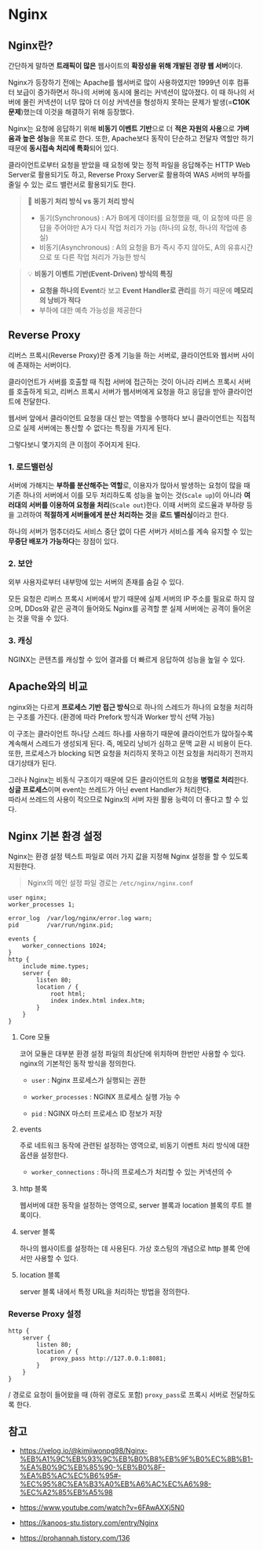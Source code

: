 # Nginx

## Nginx란?

간단하게 말하면 **트래픽이 많은** 웹사이트의 **확장성을 위해 개발된 경량 웹 서버**이다.

Nginx가 등장하기 전에는 Apache를 웹서버로 많이 사용하였지만 1999년 이후 컴퓨터 보급이 증가하면서 하나의 서버에 동시에 몰리는 커넥션이 많아졌다. 이 때 하나의 서버에 몰린 커넥션이 너무 많아 더 이상 커넥션을 형성하지 못하는 문제가 발생(=**C10K 문제**)했는데 이것을 해결하기 위해 등장했다.

Nginx는 요청에 응답하기 위해 **비동기 이벤트 기반**으로 더 **적은 자원의 사용**으로 **가벼움과 높은 성능**을 목표로 한다. 또한, Apache보다 동작이 단순하고 전달자 역할만 하기 때문에 **동시접속 처리에 특화**되어 있다. 

클라이언트로부터 요청을 받았을 때 요청에 맞는 정적 파일을 응답해주는 HTTP Web Server로 활용되기도 하고, Reverse Proxy Server로 활용하여 WAS 서버의 부하를 줄일 수 있는 로드 밸런서로 활용되기도 한다.

> 🔎 **비동기 처리 방식 vs 동기 처리 방식**
>
> - 동기(Synchronous) : A가 B에게 데이터를 요청했을 때, 이 요청에 따른 응답을 주어야만 A가 다시 작업 처리가 가능 (하나의 요청, 하나의 작업에 충실)
> - 비동기(Asynchronous) : A의 요청을 B가 즉시 주지 않아도, A의 유휴시간으로 또 다른 작업 처리가 가능한 방식

> 💡 **비동기 이벤트 기반(Event-Driven) 방식의 특징**
>
> - **요청을 하나의 Event**라 보고 **Event Handler로 관리**를 하기 때문에 **메모리의 낭비가 적다**
> - 부하에 대한 예측 가능성을 제공한다

## Reverse Proxy

리버스 프록시(Reverse Proxy)란 중계 기능을 하는 서버로, 클라이언트와 웹서버 사이에 존재하는 서버이다.

클라이언트가 서버를 호출할 때 직접 서버에 접근하는 것이 아니라 리버스 프록시 서버를 호출하게 되고, 리버스 프록시 서버가 웹서버에게 요청을 하고 응답을 받아 클라이언트에 전달한다. 

웹서버 앞에서 클라이언트 요청을 대신 받는 역할을 수행하다 보니  클라이언트는 직접적으로 실제 서버에는 통신할 수 없다는 특징을 가지게 된다. 

그렇다보니 몇가지의 큰 이점이 주어지게 된다.

### 1. 로드밸런싱

서버에 가해지는 **부하를 분산해주는 역할**로, 이용자가 많아서 발생하는 요청이 많을 때 기존 하나의 서버에서 이를 모두 처리하도록 성능을 높이는 것(`Scale up`)이 아니라 **여러대의 서버를 이용하여 요청을 처리**(`Scale out`)한다. 이때 서버의 로드율과 부하량 등을 고려하여 **적절하게 서버들에게 분산 처리하는 것**을 **로드 밸러싱**이라고 한다.

하나의 서버가 멈추더라도 서비스 중단 없이 다른 서버가 서비스를 계속 유지할 수 있는 **무중단 배포가 가능하다**는 장점이 있다.

### 2. 보안

외부 사용자로부터 내부망에 있는 서버의 존재를 숨길 수 있다. 

모든 요청은 리버스 프록시 서버에서 받기 때문에 실제 서버의 IP 주소를 필요로 하지 않으며, DDos와 같은 공격이 들어와도 Nginx를 공격할 뿐 실제 서버에는 공격이 들어온는 것을 막을 수 있다.

### 3. 캐싱

NGINX는 콘텐츠를 캐싱할 수 있어 결과를 더 빠르게 응답하여 성능을 높일 수 있다.

## Apache와의 비교

nginx와는 다르게 **프로세스 기반 접근 방식**으로 하나의 스레드가 하나의 요청을 처리하는 구조를 가진다. (환경에 따라 Prefork 방식과 Worker 방식 선택 가능)

이 구조는 클라이언트 하나당 스레드 하나를 사용하기 때문에 클라이언트가 많아질수록 계속해서 스레드가 생성되게 된다. 즉, 메모리 낭비가 심하고 문맥 교환 시 비용이 든다. 또한, 프로세스가 blocking 되면 요청을 처리하지 못하고 이전 요청을 처리하기 전까지 대기상태가 된다. 

그러나 Nginx는 비동식 구조이기 때문에 모든 클라이언트의 요청을 **병렬로 처리**한다. **싱글 프로세스**이며 event는 쓰레드가 아닌 event Handler가 처리한다. <br/>따라서 쓰레드의 사용이 적으므로 Nginx의 서버 자원 활용 능력이 더 좋다고 할 수 있다.

## Nginx 기본 환경 설정

Nginx는 환경 설정 텍스트 파일로 여러 가지 값을 지정해 Nginx 설정을 할 수 있도록 지원한다.

> Nginx의 메인 설정 파일 경로는 `/etc/nginx/nginx.conf`

```nginx
user nginx;
worker_processes 1;

error_log  /var/log/nginx/error.log warn;
pid        /var/run/nginx.pid;

events {
    worker_connections 1024;
}
http {
    include mime.types;
    server {
        listen 80;
        location / {
            root html;
            index index.html index.htm;
        }
    }
}
```

1. Core 모듈

   코어 모듈은 대부분 환경 설정 파일의 최상단에 위치하며 한번만 사용할 수 있다. nginx의 기본적인 동작 방식을 정의한다.

   - `user` : Nginx 프로세스가 실행되는 권한
   - `worker_processes` : NGINX 프로세스 실행 가능 수

   - `pid` : NGINX 마스터 프로세스 ID 정보가 저장

2. events

   주로 네트워크 동작에 관련된 설정하는 영역으로, 비동기 이벤트 처리 방식에 대한 옵션을 설정한다.

   - `worker_connections` : 하나의 프로세스가 처리할 수 있는 커넥션의 수

3. http 블록

   웹서버에 대한 동작을 설정하는 영역으로, server 블록과 location 블록의 루트 블록이다.

4. server 블록

   하나의 웹사이트를 설정하는 데 사용된다. 가상 호스팅의 개념으로 http 블록 안에서만 사용할 수 있다.

5. location 블록

   server 블록 내에서 특정 URL을 처리하는 방법을 정의한다.

### Reverse Proxy 설정

```nginx
http {
    server {
        listen 80;
        location / {
            proxy_pass http://127.0.0.1:8081;
        }
    }
}
```

/ 경로로 요청이 들어왔을 때 (하위 경로도 포함) `proxy_pass`로 프록시 서버로 전달하도록 한다.

## 참고

- https://velog.io/@kimjiwonpg98/Nginx-%EB%A1%9C%EB%93%9C%EB%B0%B8%EB%9F%B0%EC%8B%B1-%EA%B0%9C%EB%85%90-%EB%B0%8F-%EA%B5%AC%EC%B6%95#-%EC%95%8C%EA%B3%A0%EB%A6%AC%EC%A6%98-%EC%A2%85%EB%A5%98

- https://www.youtube.com/watch?v=6FAwAXXj5N0
- https://kanoos-stu.tistory.com/entry/Nginx
- https://prohannah.tistory.com/136